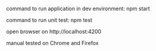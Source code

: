 command to run application in dev environment:
npm start

command to run unit test:
npm test

open browser on http://localhost:4200

manual tested on Chrome and Firefox
